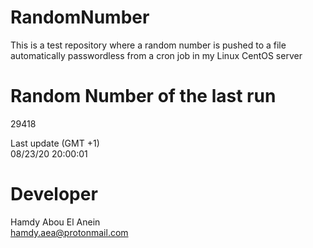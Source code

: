 # RandomNumber    
This is a test repository where a random number is pushed to a file automatically passwordless from a cron job in my Linux CentOS server    
# Random Number of the last run   
29418
      
Last update (GMT +1)    
08/23/20 20:00:01
# Developer    
Hamdy Abou El Anein   
hamdy.aea@protonmail.com

